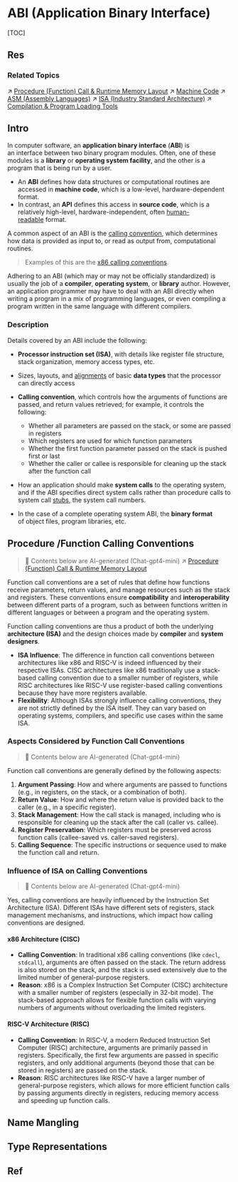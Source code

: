 # ABI (Application Binary Interface)

[TOC]



## Res
### Related Topics
↗ [Procedure (Function) Call & Runtime Memory Layout](../../🛣️%20Programming%20Language%20Processing%20&%20Program%20Execution/🤡%20Program%20Execution%20(Runtime)/Procedure%20(Function)%20Call%20&%20Runtime%20Memory%20Layout.md)
↗ [Machine Code](../Computer%20Architecture/Instruction%20Set%20Architecture%20(ISA)%20&%20Processor%20Architecture/📌%20ISA%20Basics/Instruction%20Levels%20In%20Computer%20-%20ISA%20and%20Beyond/Machine%20Code.md)
↗ [ASM (Assembly Languages)](../../👩‍💻%20Computer%20Languages%20&%20Programming%20Methodology/ASM%20(Assembly%20Languages)/ASM%20(Assembly%20Languages).md)
↗ [ISA (Industry Standard Architecture)](../Computer%20Architecture/Computer%20Microarchitectures%20(Computer%20Organization)%20&%20von%20Neumann%20Model/Computer%20Bus%20(Datapath)%20&%20Interfaces%20&%20Protocols/🛣️%20Expansion%20Bus%20(Ports%20&%20Computer%20Bus%20Interfaces)/Expansion%20Slot%20&%20Internal%20Bus/ISA%20(Industry%20Standard%20Architecture)/ISA%20(Industry%20Standard%20Architecture).md)
↗ [Compilation & Program Loading Tools](../../👩‍💻%20Computer%20Languages%20&%20Programming%20Methodology/🛠️%20Programming%20Tool%20Chain/Compilation%20&%20Program%20Loading%20Tools/Compilation%20&%20Program%20Loading%20Tools.md)



## Intro
In computer software, an **application binary interface** (**ABI**) is an interface between two binary program modules. Often, one of these modules is a **library** or **operating system facility**, and the other is a program that is being run by a user.
- An **ABI** defines how data structures or computational routines are accessed in **machine code**, which is a low-level, hardware-dependent format. 
- In contrast, an **API** defines this access in **source code**, which is a relatively high-level, hardware-independent, often [human-readable](https://en.wikipedia.org/wiki/Human-readable "Human-readable") format. 

A common aspect of an ABI is the [calling convention](https://en.wikipedia.org/wiki/Calling_convention "Calling convention"), which determines how data is provided as input to, or read as output from, computational routines.

> Examples of this are the [x86 calling conventions](https://en.wikipedia.org/wiki/X86_calling_conventions "X86 calling conventions").

Adhering to an ABI (which may or may not be officially standardized) is usually the job of a **compiler**, **operating system**, or **library** author. However, an application programmer may have to deal with an ABI directly when writing a program in a mix of programming languages, or even compiling a program written in the same language with different compilers.


### Description
Details covered by an ABI include the following:
- **Processor instruction set (ISA)**, with details like register file structure, stack organization, memory access types, etc.

- Sizes, layouts, and [alignments](https://en.wikipedia.org/wiki/Data_structure_alignment "Data structure alignment") of basic **data types** that the processor can directly access

- **Calling convention**, which controls how the arguments of functions are passed, and return values retrieved; for example, it controls the following:
	- Whether all parameters are passed on the stack, or some are passed in registers
    - Which registers are used for which function parameters
    - Whether the first function parameter passed on the stack is pushed first or last
    - Whether the caller or callee is responsible for cleaning up the stack after the function call

- How an application should make **system calls** to the operating system, and if the ABI specifies direct system calls rather than procedure calls to system call [stubs](https://en.wikipedia.org/wiki/Method_stub "Method stub"), the system call numbers.

- In the case of a complete operating system ABI, the **binary format** of object files, program libraries, etc.



## Procedure /Function Calling Conventions
> 🤖 Contents below are AI-generated (Chat-gpt4-mini) 
> ↗ [Procedure (Function) Call & Runtime Memory Layout](../../🛣️%20Programming%20Language%20Processing%20&%20Program%20Execution/🤡%20Program%20Execution%20(Runtime)/Procedure%20(Function)%20Call%20&%20Runtime%20Memory%20Layout.md)

Function call conventions are a set of rules that define how functions receive parameters, return values, and manage resources such as the stack and registers. These conventions ensure **compatibility** and **interoperability** between different parts of a program, such as between functions written in different languages or between a program and the operating system.

Function calling conventions are thus a product of both the underlying **architecture (ISA)** and the design choices made by **compiler** and **system designers**.
- **ISA Influence**: The difference in function call conventions between architectures like x86 and RISC-V is indeed influenced by their respective ISAs. CISC architectures like x86 traditionally use a stack-based calling convention due to a smaller number of registers, while RISC architectures like RISC-V use register-based calling conventions because they have more registers available.
- **Flexibility**: Although ISAs strongly influence calling conventions, they are not strictly defined by the ISA itself. They can vary based on operating systems, compilers, and specific use cases within the same ISA.


### Aspects Considered by Function Call Conventions
> 🤖 Contents below are AI-generated (Chat-gpt4-mini) 

Function call conventions are generally defined by the following aspects:
1. **Argument Passing**: How and where arguments are passed to functions (e.g., in registers, on the stack, or a combination of both).
2. **Return Value**: How and where the return value is provided back to the caller (e.g., in a specific register).
3. **Stack Management**: How the call stack is managed, including who is responsible for cleaning up the stack after the call (caller vs. callee).
4. **Register Preservation**: Which registers must be preserved across function calls (callee-saved vs. caller-saved registers).
5. **Calling Sequence**: The specific instructions or sequence used to make the function call and return.


### Influence of ISA on Calling Conventions
> 🤖 Contents below are AI-generated (Chat-gpt4-mini) 

Yes, calling conventions are heavily influenced by the Instruction Set Architecture (ISA). Different ISAs have different sets of registers, stack management mechanisms, and instructions, which impact how calling conventions are designed.
#### x86 Architecture (CISC)
- **Calling Convention**: In traditional x86 calling conventions (like `cdecl`, `stdcall`), arguments are often passed on the stack. The return address is also stored on the stack, and the stack is used extensively due to the limited number of general-purpose registers.
- **Reason**: x86 is a Complex Instruction Set Computer (CISC) architecture with a smaller number of registers (especially in 32-bit mode). The stack-based approach allows for flexible function calls with varying numbers of arguments without overloading the limited registers.
#### RISC-V Architecture (RISC)
- **Calling Convention**: In RISC-V, a modern Reduced Instruction Set Computer (RISC) architecture, arguments are primarily passed in registers. Specifically, the first few arguments are passed in specific registers, and only additional arguments (beyond those that can be stored in registers) are passed on the stack.
- **Reason**: RISC architectures like RISC-V have a larger number of general-purpose registers, which allows for more efficient function calls by passing arguments directly in registers, reducing memory access and speeding up function calls.



## Name Mangling



## Type Representations



## Ref
[ABI | Wikipeida]: https://en.wikipedia.org/wiki/Application_binary_interface

